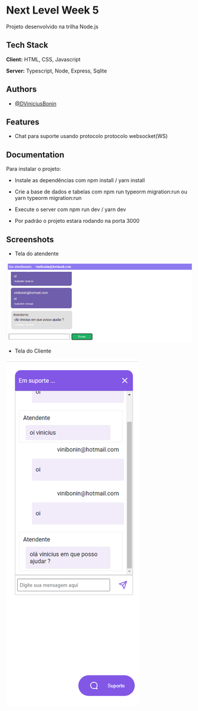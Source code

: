 
# Next Level Week 5

Projeto desenvolvido na trilha Node.js 




## Tech Stack

**Client:** HTML, CSS, Javascript

**Server:**  Typescript, Node, Express, Sqlite


  
## Authors

- [@DViniciusBonin](https://www.github.com/DViniciusBonin)

  
## Features

- Chat para suporte usando protocolo protocolo websocket(WS)

  
## Documentation

Para instalar o projeto:

- Instale as dependências com npm install / yarn install

- Crie a base de dados e tabelas com npm run typeorm migration:run ou yarn typeorm migration:run

- Execute o server  com npm run dev / yarn dev

- Por padrão o projeto estara rodando na porta 3000


  
## Screenshots

* Tela do atendente

![App Screenshot](https://github.com/DViniciusBonin/NLW_5/blob/master/Screenshots/pagina-atendente.PNG?raw=true)


* Tela do Cliente 

![App Screenshot](https://github.com/DViniciusBonin/NLW_5/blob/master/Screenshots/tela-cliente.PNG?raw=true)

